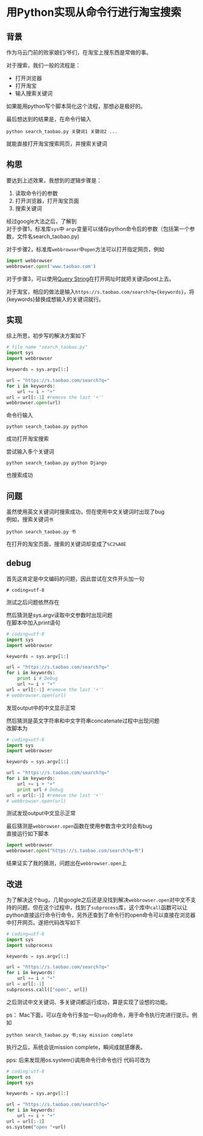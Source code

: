 # 用Python实现从命令行进行淘宝搜索

## 背景
作为马云门前的败家娘们/爷们，在淘宝上搜东西是常做的事。

对于搜索，我们一般的流程是：
+ 打开浏览器
+ 打开淘宝
+ 输入搜索关键词

如果能用python写个脚本简化这个流程，那想必是极好的。

最后想达到的结果是，在命令行输入
```
python search_taobao.py 关键词1 关键词2 ...
```
就能直接打开淘宝搜索网页，并搜索关键词


## 构思
要达到上述效果，我想到的逻辑步骤是：
1. 读取命令行的参数
2. 打开浏览器，打开淘宝页面
3. 搜索关键词

经过google大法之后，了解到  
对于步骤1，标准库`sys`中
`argv`变量可以储存python命令后的参数（包括第一个参数，文件名search_taobao.py)

对于步骤2，标准库`webbrowser`中`open`方法可以打开指定网页，例如
```python
import webbrowser
webbrowser.open('www.taobao.com')
```

对于步骤3，可以使用[Query String](https://en.wikipedia.org/wiki/Query_string)在打开网址时就把关键词post上去。

对于淘宝，相应的做法是输入`https://s.taobao.com/search?q={keywords}`，将{keywords}替换成想输入的关键词就行。  

## 实现
综上所思，初步写的解决方案如下
```python
# file name "search_taobao.py"
import sys
import webbrowser

keywords = sys.argv[1:]

url = "https://s.taobao.com/search?q="
for i in keywords:
    url += i + "+"
url = url[:-1] #remove the last '+''
webbrowser.open(url)
```

命令行输入
```
python search_taobao.py python
```
成功打开淘宝搜索

尝试输入多个关键词
```
python search_taobao.py python Django
```
也搜索成功

## 问题
虽然使用英文关键词时搜索成功，但在使用中文关键词时出现了bug  
例如，搜索关键词`书` 
```
python search_taobao.py 书
```

在打开的淘宝页面，搜索的关键词却变成了`%C2%A0È`

## debug
首先这肯定是中文编码的问题，因此尝试在文件开头加一句
```
# coding=utf-8
```
测试之后问题依然存在

然后猜测是sys.argv读取中文参数时出现问题  
在脚本中加入print语句  
```python
# coding=utf-8
import sys
import webbrowser

keywords = sys.argv[1:]

url = "https://s.taobao.com/search?q="
for i in keywords:
    print i # Debug
    url += i + "+"
url = url[:-1] #remove the last '+''
# webbrowser.open(url)
```
发现output中的中文显示正常  

然后猜测是英文字符串和中文字符串concatenate过程中出现问题  
改脚本为
```python
# coding=utf-8
import sys
import webbrowser

keywords = sys.argv[1:]

url = "https://s.taobao.com/search?q="
for i in keywords:
    url += i + "+"
    print url # Debug
url = url[:-1] #remove the last '+''
# webbrowser.open(url)
```
测试发现output中文显示正常

最后猜测是`webbrowser.open`函数在使用参数含中文时会有bug  
直接运行如下脚本  
```python
import webbrowser
webbrowser.open("https://s.taobao.com/search?q=书")
```
结果证实了我的猜测，问题出在`webbrowser.open`上

## 改进
为了解决这个bug，几轮google之后还是没找到解决`webbrowser.open`对中文不支持的问题。但在这个过程中，找到了`subprocess`库，这个库中`call`函数可以让python直接运行命令行命令，另外还查到了命令行的open命令可以直接在浏览器中打开网页。遂把代码改写如下
```python
# coding=utf-8
import sys
import subprocess

keywords = sys.argv[1:]

url = "https://s.taobao.com/search?q="
for i in keywords:
    url += i + "+"
url = url[:-1]
subprocess.call(["open", url])
```
之后测试中文关键词、多关键词都运行成功，算是实现了设想的功能。

ps： Mac下面，可以在命令行多加一句`say`的命令，用于命令执行完进行提示。例如
```
python search_taobao.py 书;say mission complete
```
执行之后，系统会说mission complete，瞬间成就感爆表。

pps: 后来发现用os.system()调用命令行命令也行
代码可改为
```python
# coding:utf-8
import os
import sys

keywords = sys.argv[1:]

url = "https://s.taobao.com/search?q="
for i in keywords:
    url += i + "+"
url = url[:-1]
os.system("open "+url)
```
